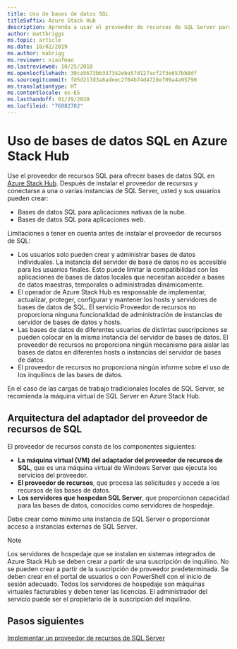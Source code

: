 ```yaml
---
title: Uso de bases de datos SQL
titleSuffix: Azure Stack Hub
description: Aprenda a usar el proveedor de recursos de SQL Server para ofrecer bases de datos SQL como servicio en Azure Stack Hub.
author: mattbriggs
ms.topic: article
ms.date: 10/02/2019
ms.author: mabrigg
ms.reviewer: xiaofmao
ms.lastreviewed: 10/25/2018
ms.openlocfilehash: 30ca5673bb337342eba57d127acf2f3e657bb8df
ms.sourcegitcommit: fd5d217d3a8adeec2f04b74d4728e709a4a95790
ms.translationtype: HT
ms.contentlocale: es-ES
ms.lasthandoff: 01/29/2020
ms.locfileid: "76882782"
---
```

# <a name="use-sql-databases-on-azure-stack-hub"></a>Uso de bases de datos SQL en Azure Stack Hub

Use el proveedor de recursos SQL para ofrecer bases de datos SQL en [Azure Stack Hub](azure-stack-overview.md). Después de instalar el proveedor de recursos y conectarse a una o varias instancias de SQL Server, usted y sus usuarios pueden crear:

- Bases de datos SQL para aplicaciones nativas de la nube.
- Bases de datos SQL para aplicaciones web.

Limitaciones a tener en cuenta antes de instalar el proveedor de recursos de SQL:

- Los usuarios solo pueden crear y administrar bases de datos individuales. La instancia del servidor de base de datos no es accesible para los usuarios finales. Esto puede limitar la compatibilidad con las aplicaciones de bases de datos locales que necesitan acceder a bases de datos maestras, temporales o administradas dinámicamente.
- El operador de Azure Stack Hub es responsable de implementar, actualizar, proteger, configurar y mantener los hosts y servidores de bases de datos de SQL. El servicio Proveedor de recursos no proporciona ninguna funcionalidad de administración de instancias de servidor de bases de datos y hosts.
- Las bases de datos de diferentes usuarios de distintas suscripciones se pueden colocar en la misma instancia del servidor de bases de datos. El proveedor de recursos no proporciona ningún mecanismo para aislar las bases de datos en diferentes hosts o instancias del servidor de bases de datos.
- El proveedor de recursos no proporciona ningún informe sobre el uso de los inquilinos de las bases de datos.

En el caso de las cargas de trabajo tradicionales locales de SQL Server, se recomienda la máquina virtual de SQL Server en Azure Stack Hub.

## <a name="sql-resource-provider-adapter-architecture"></a>Arquitectura del adaptador del proveedor de recursos de SQL

El proveedor de recursos consta de los componentes siguientes:

- **La máquina virtual (VM) del adaptador del proveedor de recursos de SQL**, que es una máquina virtual de Windows Server que ejecuta los servicios del proveedor.
- **El proveedor de recursos**, que procesa las solicitudes y accede a los recursos de las bases de datos.
- **Los servidores que hospedan SQL Server**, que proporcionan capacidad para las bases de datos, conocidos como servidores de hospedaje.

Debe crear como mínimo una instancia de SQL Server o proporcionar acceso a instancias externas de SQL Server.

> [!NOTE]
> Los servidores de hospedaje que se instalan en sistemas integrados de Azure Stack Hub se deben crear a partir de una suscripción de inquilino. No se pueden crear a partir de la suscripción de proveedor predeterminada. Se deben crear en el portal de usuarios o con PowerShell con el inicio de sesión adecuado. Todos los servidores de hospedaje son máquinas virtuales facturables y deben tener las licencias. El administrador del servicio puede ser el propietario de la suscripción del inquilino.

## <a name="next-steps"></a>Pasos siguientes

[Implementar un proveedor de recursos de SQL Server](azure-stack-sql-resource-provider-deploy.md)

